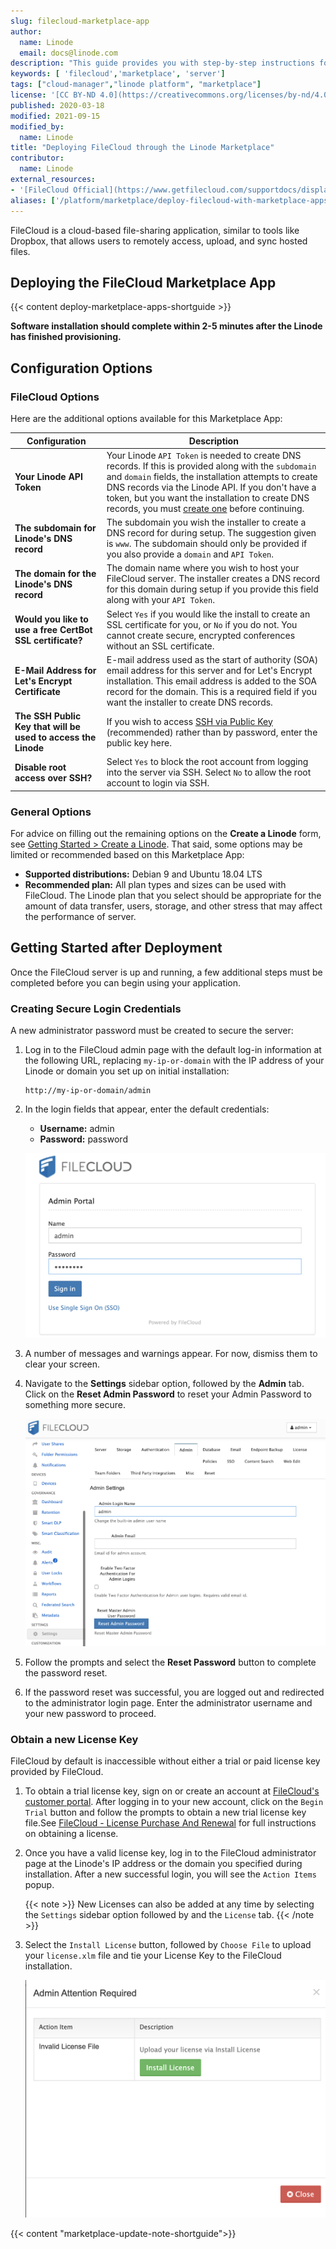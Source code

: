```yaml
---
slug: filecloud-marketplace-app
author:
  name: Linode
  email: docs@linode.com
description: "This guide provides you with step-by-step instructions for deploying your own FileCloud Server on a Linode using the One-Click Marketplace Apps."
keywords: [ 'filecloud','marketplace', 'server']
tags: ["cloud-manager","linode platform", "marketplace"]
license: '[CC BY-ND 4.0](https://creativecommons.org/licenses/by-nd/4.0)'
published: 2020-03-18
modified: 2021-09-15
modified_by:
  name: Linode
title: "Deploying FileCloud through the Linode Marketplace"
contributor:
  name: Linode
external_resources:
- '[FileCloud Official](https://www.getfilecloud.com/supportdocs/display/cloud/Home)'
aliases: ['/platform/marketplace/deploy-filecloud-with-marketplace-apps/', '/platform/one-click/deploy-filecloud-with-one-click-apps/', '/guides/deploy-filecloud-with-one-click-apps/','/guides/deploy-filecloud-with-marketplace-apps/']
---
```


FileCloud is a cloud-based file-sharing application, similar to tools like Dropbox, that allows users to remotely access, upload, and sync hosted files.

## Deploying the FileCloud Marketplace App

{{< content deploy-marketplace-apps-shortguide >}}

**Software installation should complete within 2-5 minutes after the Linode has finished provisioning.**

## Configuration Options

### FileCloud Options

Here are the additional options available for this Marketplace App:

| **Configuration** | **Description** |
|-------------------|-----------------|
| **Your Linode API Token** | Your Linode `API Token` is needed to create DNS records. If this is provided along with the `subdomain` and `domain` fields, the installation attempts to create DNS records via the Linode API. If you don't have a token, but you want the installation to create DNS records, you must [create one](/docs/platform/api/getting-started-with-the-linode-api/#get-an-access-token) before continuing. |
| **The subdomain for Linode's DNS record** | The subdomain you wish the installer to create a DNS record for during setup. The suggestion given is `www`. The subdomain should only be provided if you also provide a `domain` and `API Token`. |
| **The domain for the Linode's DNS record** | The domain name where you wish to host your FileCloud server. The installer creates a DNS record for this domain during setup if you provide this field along with your `API Token`. |
| **Would you like to use a free CertBot SSL certificate?** | Select `Yes` if you would like the install to create an SSL certificate for you, or `No` if you do not. You cannot create secure, encrypted conferences without an SSL certificate. |
| **E-Mail Address for Let's Encrypt Certificate** |  E-mail address used as the start of authority (SOA) email address for this server and for Let's Encrypt installation. This email address is added to the SOA record for the domain. This is a required field if you want the installer to create DNS records. |
| **The SSH Public Key that will be used to access the Linode** | If you wish to access [SSH via Public Key](/docs/security/authentication/use-public-key-authentication-with-ssh/) (recommended) rather than by password, enter the public key here. |
| **Disable root access over SSH?** | Select `Yes` to block the root account from logging into the server via SSH. Select `No` to allow the root account to login via SSH. |

### General Options

For advice on filling out the remaining options on the **Create a Linode** form, see [Getting Started > Create a Linode](/docs/guides/getting-started/#create-a-linode). That said, some options may be limited or recommended based on this Marketplace App:

- **Supported distributions:** Debian 9 and Ubuntu 18.04 LTS
- **Recommended plan:** All plan types and sizes can be used with FileCloud. The Linode plan that you select should be appropriate for the amount of data transfer, users, storage, and other stress that may affect the performance of server.

## Getting Started after Deployment

Once the FileCloud server is up and running, a few additional steps must be completed before you can begin using your application.

### Creating Secure Login Credentials

A new administrator password must be created to secure the server:

1.  Log in to the FileCloud admin page with the default log-in information at the following URL, replacing `my-ip-or-domain` with the IP address of your Linode or domain you set up on initial installation:

        http://my-ip-or-domain/admin

1.  In the login fields that appear, enter the default credentials:

    - **Username:** admin
    - **Password:** password

    ![Admin Login Page](filecloud-admin-login.png)

1.  A number of messages and warnings appear. For now, dismiss them to clear your screen.

1.  Navigate to the **Settings** sidebar option, followed by the **Admin** tab. Click on the **Reset Admin Password** to reset your Admin Password to something more secure.

    ![FileCloud Admin Page](filecloud-admin-pass.png)

1.  Follow the prompts and select the **Reset Password** button to complete the password reset.

1.  If the password reset was successful, you are logged out and redirected to the administrator login page. Enter the administrator username and your new password to proceed.

### Obtain a new License Key

FileCloud by default is inaccessible without either a trial or paid license key provided by FileCloud.

1. To obtain a trial license key, sign on or create an account at [FileCloud's customer portal](https://portal.getfilecloud.com/ui/user/index.html). After logging in to your new account, click on the `Begin Trial` button and follow the prompts to obtain a new trial license key file.See [FileCloud - License Purchase And Renewal](https://www.getfilecloud.com/supportdocs/display/cloud/FileCloud+-+License+Purchase+And+Renewal) for full instructions on obtaining a license.

1. Once you have a valid license key, log in to the FileCloud administrator page at the Linode's IP address or the domain you specified during installation. After a new successful login, you will see the `Action Items` popup.

    {{< note >}}
New Licenses can also be added at any time by selecting the `Settings` sidebar option followed by and the `License` tab.
{{< /note >}}

1. Select the `Install License` button, followed by `Choose File` to upload your `license.xlm` file and tie your License Key to the FileCloud installation.

    ![FileCloud License](filecloud-license.png)

{{< content "marketplace-update-note-shortguide">}}